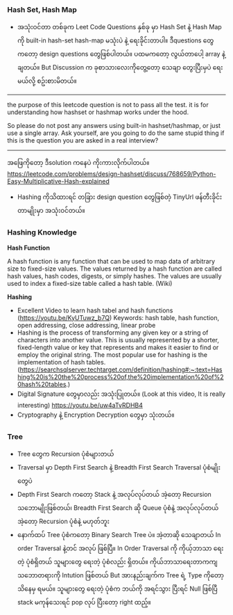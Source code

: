 ### Hash Set, Hash Map

- အသုံးဝင်တာ တစ်ခုက Leet Code Questions နှစ်ခု မှာ Hash Set နဲ့ Hash Map ကို built-in hash-set hash-map မသုံးပဲ နဲ့ ရေးခိုင်းတာပါ။  ဒီquestions တွေကတော့ design questions တွေဖြစ်ပါတယ်။ ပထမကတော့ လွယ်တာပေါ့  array နဲ့ ချတယ်။ But Discussion က ခုစာသားလေးကိုတွေ့တော့ သေချာ တွေးပြီးမှပဲ ရေးမယ်လို့ စဥ်းစားမိတယ်။
***
the purpose of this leetcode question is not to pass all the test. it is for understanding how hashset or hashmap works under the hood.

So please do not post any answers using built-in hashset/hashmap, or just use a single array. Ask yourself, are you going to do the same stupid thing if this is the question you are asked in a real interview?
***
အဖြေကိုတော့ ဒီsolution ကနေပဲ ကိုးကားလိုက်ပါတယ်။ https://leetcode.com/problems/design-hashset/discuss/768659/Python-Easy-Multiplicative-Hash-explained

- Hashing ကိုသိထားရင် တခြား design question တွေဖြစ်တဲ့ TinyUrl ဖန်တီးခိုင်းတာမျိုးမှာ အသုံးဝင်တယ်။

### Hashing Knowledge

**Hash Function**

A hash function is any function that can be used to map data of arbitrary size to fixed-size values. The values returned by a hash function are called hash values, hash codes, digests, or simply hashes. The values are usually used to index a fixed-size table called a hash table. (Wiki)

**Hashing**

- Excellent Video to learn hash tabel and hash functions (https://youtu.be/KyUTuwz_b7Q) Keywords: hash table, hash function, open addressing, close addressing, linear probe
- Hashing is the process of transforming any given key or a string of characters into another value. This is usually represented by a shorter, fixed-length value or key that represents and makes it easier to find or employ the original string. The most popular use for hashing is the implementation of hash tables. (https://searchsqlserver.techtarget.com/definition/hashing#:~:text=Hashing%20is%20the%20process%20of,the%20implementation%20of%20hash%20tables.)
- Digital Signature တွေမှာလည်း အသုံးပြုတယ်။ (Look at this video, It is really interesting) https://youtu.be/uw4aTvRDHB4
- Cryptography နဲ့ Encryption Decryption တွေမှာ သုံးတယ်။


### Tree

- Tree တွေက Recursion ပုံစံများတယ်
- Traversal မှာ Depth First Search နဲ့ Breadth First Search Traversal ပုံစံမျိုးတွေပဲ
- Depth First Search ကတော့ Stack နဲ့ အလုပ်လုပ်တယ် အဲ့တော့ Recursion သဘောမျိုးဖြစ်တယ်၊ Breadth First Search ဆို Queue ပုံစံနဲ့ အလုပ်လုပ်တယ်
  အဲ့တော့ Recursion ပုံစံနဲ့ မဟုတ်ဘူး
- နောက်ထပ် Tree ပုံစံကတော့ Binary Search Tree ပဲ။ အဲ့တာဆို သေချာတယ် In order Traversal နဲ့တင် အလုပ် ဖြစ်ပြီ။ In Order Traversal ကို ကိုယ့်ဘာသာ ရေးတဲ့ ပုံစံရှိတယ် သူများတွေ ရေးတဲ့ ပုံစံလည်း ရှိတယ်။ ကိုယ်ဘာသာရေးတာကကျ သဘောတရားကို Intution ဖြစ်တယ် But အားနည်းချက်က Tree ရဲ့ Type ကိုတော့ သိနေမှ ရမယ်။ သူများတွေ ရေးတဲ့ ပုံစံက ဘယ်ကို အရင်သွား ပြီးရင် Null ဖြစ်ပြီ stack မကုန်သေးရင် pop လုပ် ပြီးတော့ right ထည့်။
